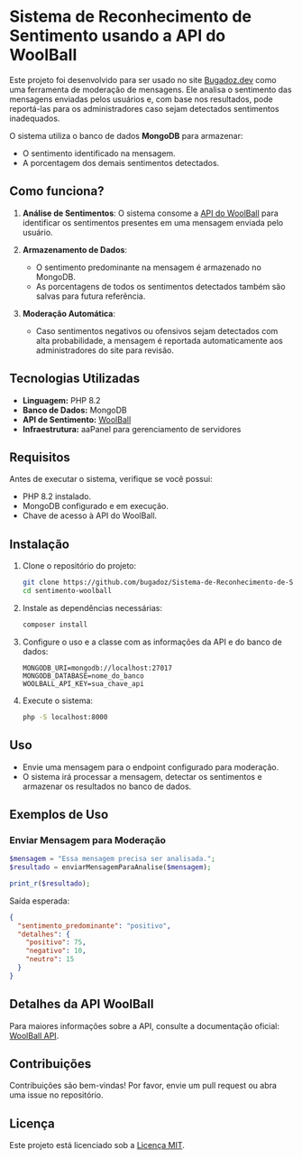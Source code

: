 # Sistema de Reconhecimento de Sentimento usando a API do WoolBall

Este projeto foi desenvolvido para ser usado no site [Bugadoz.dev](https://bugadoz.dev) como uma ferramenta de moderação de mensagens. Ele analisa o sentimento das mensagens enviadas pelos usuários e, com base nos resultados, pode reportá-las para os administradores caso sejam detectados sentimentos inadequados.

O sistema utiliza o banco de dados **MongoDB** para armazenar:
- O sentimento identificado na mensagem.
- A porcentagem dos demais sentimentos detectados.

## Como funciona?
1. **Análise de Sentimentos**:
   O sistema consome a [API do WoolBall](https://woolball.xyz/) para identificar os sentimentos presentes em uma mensagem enviada pelo usuário.

2. **Armazenamento de Dados**:
   - O sentimento predominante na mensagem é armazenado no MongoDB.
   - As porcentagens de todos os sentimentos detectados também são salvas para futura referência.

3. **Moderação Automática**:
   - Caso sentimentos negativos ou ofensivos sejam detectados com alta probabilidade, a mensagem é reportada automaticamente aos administradores do site para revisão.

## Tecnologias Utilizadas
- **Linguagem:** PHP 8.2
- **Banco de Dados:** MongoDB
- **API de Sentimento:** [WoolBall](https://woolball.xyz/)
- **Infraestrutura:** aaPanel para gerenciamento de servidores

## Requisitos
Antes de executar o sistema, verifique se você possui:
- PHP 8.2 instalado.
- MongoDB configurado e em execução.
- Chave de acesso à API do WoolBall.

## Instalação
1. Clone o repositório do projeto:
   ```bash
   git clone https://github.com/bugadoz/Sistema-de-Reconhecimento-de-Sentimento-usando-a-API-do-WoolBall.git
   cd sentimento-woolball
   ```

2. Instale as dependências necessárias:
   ```bash
   composer install
   ```

3. Configure o uso e a classe com as informações da API e do banco de dados:
   ```env
   MONGODB_URI=mongodb://localhost:27017
   MONGODB_DATABASE=nome_do_banco
   WOOLBALL_API_KEY=sua_chave_api
   ```

4. Execute o sistema:
   ```bash
   php -S localhost:8000
   ```

## Uso
- Envie uma mensagem para o endpoint configurado para moderação.
- O sistema irá processar a mensagem, detectar os sentimentos e armazenar os resultados no banco de dados.

## Exemplos de Uso
### Enviar Mensagem para Moderação
```php
$mensagem = "Essa mensagem precisa ser analisada.";
$resultado = enviarMensagemParaAnalise($mensagem);

print_r($resultado);
```
Saída esperada:
```json
{
  "sentimento_predominante": "positivo",
  "detalhes": {
    "positivo": 75,
    "negativo": 10,
    "neutro": 15
  }
}
```

## Detalhes da API WoolBall
Para maiores informações sobre a API, consulte a documentação oficial: [WoolBall API](https://woolball.xyz/).

## Contribuições
Contribuições são bem-vindas! Por favor, envie um pull request ou abra uma issue no repositório.

## Licença
Este projeto está licenciado sob a [Licença MIT](LICENSE).

